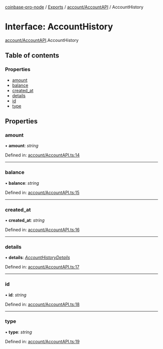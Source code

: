 [coinbase-pro-node](../README.md) / [Exports](../modules.md) / [account/AccountAPI](../modules/account_accountapi.md) / AccountHistory

# Interface: AccountHistory

[account/AccountAPI](../modules/account_accountapi.md).AccountHistory

## Table of contents

### Properties

- [amount](account_accountapi.accounthistory.md#amount)
- [balance](account_accountapi.accounthistory.md#balance)
- [created_at](account_accountapi.accounthistory.md#created_at)
- [details](account_accountapi.accounthistory.md#details)
- [id](account_accountapi.accounthistory.md#id)
- [type](account_accountapi.accounthistory.md#type)

## Properties

### amount

• **amount**: _string_

Defined in: [account/AccountAPI.ts:14](https://github.com/bennycode/coinbase-pro-node/blob/845b71d/src/account/AccountAPI.ts#L14)

---

### balance

• **balance**: _string_

Defined in: [account/AccountAPI.ts:15](https://github.com/bennycode/coinbase-pro-node/blob/845b71d/src/account/AccountAPI.ts#L15)

---

### created_at

• **created_at**: _string_

Defined in: [account/AccountAPI.ts:16](https://github.com/bennycode/coinbase-pro-node/blob/845b71d/src/account/AccountAPI.ts#L16)

---

### details

• **details**: [_AccountHistoryDetails_](account_accountapi.accounthistorydetails.md)

Defined in: [account/AccountAPI.ts:17](https://github.com/bennycode/coinbase-pro-node/blob/845b71d/src/account/AccountAPI.ts#L17)

---

### id

• **id**: _string_

Defined in: [account/AccountAPI.ts:18](https://github.com/bennycode/coinbase-pro-node/blob/845b71d/src/account/AccountAPI.ts#L18)

---

### type

• **type**: _string_

Defined in: [account/AccountAPI.ts:19](https://github.com/bennycode/coinbase-pro-node/blob/845b71d/src/account/AccountAPI.ts#L19)
